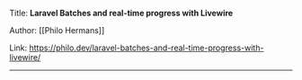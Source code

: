 Title: **Laravel Batches and real-time progress with Livewire**

Author: [[Philo Hermans]]

Link: https://philo.dev/laravel-batches-and-real-time-progress-with-livewire/

---
